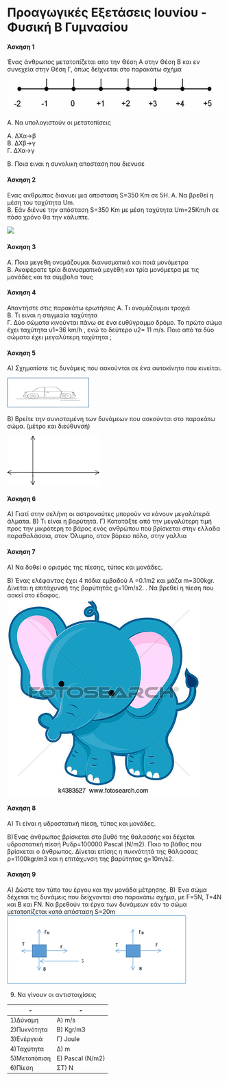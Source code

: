 

# Προαγωγικές Εξετάσεις Ιουνίου - Φυσική Β Γυμνασίου

#### Άσκηση 1
Ένας άνθρωπος μετατοπίζεται απο την Θέση Α στην Θέση Β και εν συνεχεία στην Θέση Γ, όπως δείχνεται στο παρακάτω σχήμα

![](img/metatopisi.png)

Α. Να υπολογιστούν οι μετατοπίσεις

A. ΔΧα->β  
B. ΔΧβ->γ    
Γ. ΔΧα->γ

Β. Ποια ειναι η συνολικη αποσταση που διενυσε

#### Άσκηση 2
Ενας ανθρωπος διανυει μια αποσταση S=350 Km σε 5Η.
Α. Να βρεθεί η μέση του ταχύτητα Um.  
Β. Εάν διένυε την απόσταση S=350 Km με μέση ταχύτητα Um=25Km/h σε πόσο χρόνο θα την κάλυπτε.

![](/img/car.png)


#### Άσκηση 3
Α. Ποια μεγεθη ονομάζουμαι διανυσματικά και ποιά μονόμετρα   
Β. Αναφέρατε τρία διανυσματικά μεγέθη και τρία μονόμετρα με τις μονάδες και τα σύμβολα τους  



#### Άσκηση 4
Απαντήστε στις παρακάτω ερωτήσεις
Α. Τι ονομάζουμαι τροχιά  
Β. Τι ειναι η στιγμιαία ταχύτητα  
Γ. Δύο σώματα κινούνται πάνω σε ένα ευθύγραμμο δρόμο. Το πρώτο σώμα έχει ταχύτητα υ1=36 km/h , ενώ το δεύτερο υ2= 11 m/s. Ποιο από τα δύο σώματα έχει μεγαλύτερη ταχύτητα ;

#### Άσκηση 5

Α) Σχηματίστε τις δυνάμεις που ασκούνται σε ένα αυτοκίνητο που κινείται.

![](img/car.png)




Β) Βρείτε την συνισταμένη των δυνάμεων που ασκούνται στο παρακάτω σώμα. (μέτρο και διεύθυνσή)

![](img/forces2.png)

#### Άσκηση 6
Α) Γιατί στην σελήνη οι αστροναύτες μπορούν να κάνουν μεγαλύτερά άλματα.
Β) Τι είναι η βαρύτητά.
Γ) Κατατάξτε από την μεγαλύτερη τιμή προς την μικρότερη το βάρος ενός ανθρώπου πού 	βρίσκεται στην ελλαδα παραθαλάσσια, στον Όλυμπο, στον βόρειο πόλο, στην γαλλια

#### Άσκηση 7
A) Να δοθεί ο ορισμός της πίεσης, τύπος και μονάδες.

B) Ένας ελέφαντας έχει 4 πόδια εμβαδού Α =0.1m2  και μάζα m=300kgr. Δίνεται η επιτάχυνσή της βαρύτητάς  g=10m/s2. . Να βρεθεί η πίεση που ασκεί στο έδαφος.
![](img/elephant.png)
#### Άσκηση 8
Α) Τι είναι η υδροστατική πίεση, τύπος και μονάδες.

Β)Ένας άνθρωπος βρίσκεται στο βυθό της θαλασσής και δέχεται υδροστατική πίεσή Pυδρ=100000 Pascal (Ν/m2). Ποιο το βάθος που βρίσκεται ο άνθρωπος. Δίνεται επίσης η πυκνότητά της θάλασσας ρ=1100kgr/m3 και η επιτάχυνση της βαρύτητας g=10m/s2.


#### Άσκηση 9
A) Δώστε τον τύπο του έργου και την μονάδα μέτρησης.
B) Ένα σώμα δέχεται τις δυνάμεις που δείχνονται στο παρακάτω σχήμα, με F=5N, T=4N και Β και FΝ.
Να βρεθούν τα έργα των δυνάμεων εάν το σώμα μετατοπίζεται κατά απόσταση S=20m
![](img/work.png)

9) Να γίνουν οι αντιστοιχίσεις

-|-
--------------|-----------
1)Δύναμη 		  | A) m/s
2)Πυκνότητα		| B) Kgr/m3
3)Ενέργειά		| Γ) Joule
4)Ταχύτητα		| Δ) m
5)Μετατόπιση	| Ε) Pascal (N/m2)
6)Πίεση		   	| ΣΤ) N
